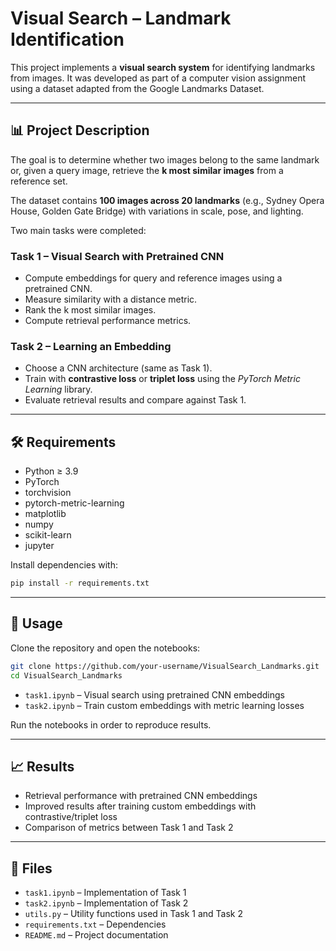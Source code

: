 # Visual Search – Landmark Identification

This project implements a **visual search system** for identifying landmarks from images. It was developed as part of a computer vision assignment using a dataset adapted from the Google Landmarks Dataset.

---

## 📊 Project Description

The goal is to determine whether two images belong to the same landmark or, given a query image, retrieve the **k most similar images** from a reference set.

The dataset contains **100 images across 20 landmarks** (e.g., Sydney Opera House, Golden Gate Bridge) with variations in scale, pose, and lighting.

Two main tasks were completed:

### Task 1 – Visual Search with Pretrained CNN

* Compute embeddings for query and reference images using a pretrained CNN.
* Measure similarity with a distance metric.
* Rank the k most similar images.
* Compute retrieval performance metrics.

### Task 2 – Learning an Embedding

* Choose a CNN architecture (same as Task 1).
* Train with **contrastive loss** or **triplet loss** using the *PyTorch Metric Learning* library.
* Evaluate retrieval results and compare against Task 1.

---

## 🛠️ Requirements

* Python ≥ 3.9
* PyTorch
* torchvision
* pytorch-metric-learning
* matplotlib
* numpy
* scikit-learn
* jupyter

Install dependencies with:

```bash
pip install -r requirements.txt
```

---

## 🚀 Usage

Clone the repository and open the notebooks:

```bash
git clone https://github.com/your-username/VisualSearch_Landmarks.git
cd VisualSearch_Landmarks
```

* `task1.ipynb` – Visual search using pretrained CNN embeddings
* `task2.ipynb` – Train custom embeddings with metric learning losses

Run the notebooks in order to reproduce results.

---

## 📈 Results

* Retrieval performance with pretrained CNN embeddings
* Improved results after training custom embeddings with contrastive/triplet loss
* Comparison of metrics between Task 1 and Task 2

---

## 📂 Files

* `task1.ipynb` – Implementation of Task 1
* `task2.ipynb` – Implementation of Task 2
* `utils.py` – Utility functions used in Task 1 and Task 2
* `requirements.txt` – Dependencies
* `README.md` – Project documentation

